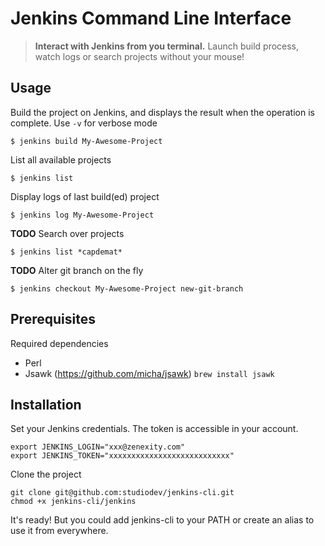 # Jenkins Command Line Interface

> **Interact with Jenkins from you terminal.** Launch build process, watch logs or search projects without your mouse!

## Usage

Build the project on Jenkins, and displays the result when the operation is complete.
Use `-v` for verbose mode

    $ jenkins build My-Awesome-Project

List all available projects

    $ jenkins list

Display logs of last build(ed) project

    $ jenkins log My-Awesome-Project

**TODO** Search over projects

    $ jenkins list *capdemat* 

**TODO** Alter git branch on the fly

    $ jenkins checkout My-Awesome-Project new-git-branch

## Prerequisites

Required dependencies

* Perl
* Jsawk (https://github.com/micha/jsawk) `brew install jsawk`

## Installation

Set your Jenkins credentials. The token is accessible in your account.

    export JENKINS_LOGIN="xxx@zenexity.com"
    export JENKINS_TOKEN="xxxxxxxxxxxxxxxxxxxxxxxxxxx"

Clone the project

    git clone git@github.com:studiodev/jenkins-cli.git
    chmod +x jenkins-cli/jenkins
    
It's ready! But you could add jenkins-cli to your PATH or create an alias to use it from everywhere.
